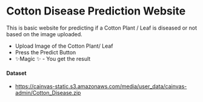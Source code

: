 # Cotton Disease Prediction Website

This is basic website for predicting if a Cotton Plant / Leaf is diseased or not based on the image uploaded.

- Upload Image of the Cotton Plant/ Leaf
- Press the Predict Button
- ✨Magic ✨  - You get the result

#### Dataset
- https://cainvas-static.s3.amazonaws.com/media/user_data/cainvas-admin/Cotton_Disease.zip

